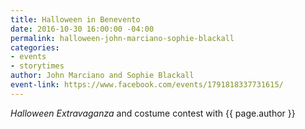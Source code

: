 ```yaml
---
title: Halloween in Benevento
date: 2016-10-30 16:00:00 -04:00
permalink: halloween-john-marciano-sophie-blackall
categories:
- events
- storytimes
author: John Marciano and Sophie Blackall
event-link: https://www.facebook.com/events/1791818337731615/
---
```


*Halloween Extravaganza* and costume contest with {{ page.author }}
